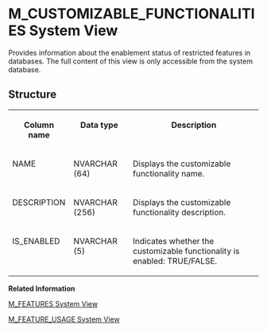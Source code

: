 <!-- loio7e667ef7ff2d49d7a7a9d4aec27c4b41 -->

# M\_CUSTOMIZABLE\_FUNCTIONALITIES System View

Provides information about the enablement status of restricted features in databases. The full content of this view is only accessible from the system database.



## Structure


<table>
<tr>
<th valign="top">

Column name



</th>
<th valign="top">

Data type



</th>
<th valign="top">

Description



</th>
</tr>
<tr>
<td valign="top">

NAME



</td>
<td valign="top">

NVARCHAR \(64\)



</td>
<td valign="top">

Displays the customizable functionality name.



</td>
</tr>
<tr>
<td valign="top">

DESCRIPTION



</td>
<td valign="top">

NVARCHAR \(256\)



</td>
<td valign="top">

Displays the customizable functionality description.



</td>
</tr>
<tr>
<td valign="top">

IS\_ENABLED



</td>
<td valign="top">

NVARCHAR \(5\)



</td>
<td valign="top">

Indicates whether the customizable functionality is enabled: TRUE/FALSE.



</td>
</tr>
</table>

**Related Information**  


[M\_FEATURES System View](m-features-system-view-20afe0e.md "Provides information about all supported features.")

[M\_FEATURE\_USAGE System View](m-feature-usage-system-view-96491c8.md "Provides detailed feature usage statistics.")

